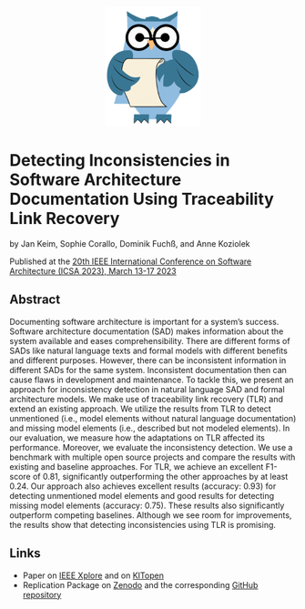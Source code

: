 <p align="center"> 
	<img alt="ArDoCo" src="../../logo.png" height="210"/>
</p>

# Detecting Inconsistencies in Software Architecture Documentation Using Traceability Link Recovery
by Jan Keim, Sophie Corallo, Dominik Fuchß, and Anne Koziolek

Published at the [20th IEEE International Conference on Software Architecture (ICSA 2023), March 13-17 2023](https://icsa-conferences.org/2023/)


## Abstract
Documenting software architecture is important for a system’s success. Software architecture documentation (SAD) makes information about the system available and eases comprehensibility. There are different forms of SADs like natural language texts and formal models with different benefits and different purposes. However, there can be inconsistent information in different SADs for the same system. Inconsistent documentation then can cause flaws in development and maintenance. To tackle this, we present an approach for inconsistency detection in natural language SAD and formal architecture models. We make use of traceability link recovery (TLR) and extend an existing approach. We utilize the results from TLR to detect unmentioned (i.e., model elements without natural language documentation) and missing model elements (i.e., described but not modeled elements). In our evaluation, we measure how the adaptations on TLR affected its performance. Moreover, we evaluate the inconsistency detection. We use a benchmark with multiple open source projects and compare the results with existing and baseline approaches. For TLR, we achieve an excellent F1-score of 0.81, significantly outperforming the other approaches by at least 0.24. Our approach also achieves excellent results (accuracy: 0.93) for detecting unmentioned model elements and good results for detecting missing model elements (accuracy: 0.75). These results also significantly outperform competing baselines. Although we see room for improvements, the results show that detecting inconsistencies using TLR is promising.

## Links
- Paper on [IEEE Xplore](https://doi.org/10.1109/ICSA56044.2023.00021) and on [KITopen](https://doi.org/10.5445/IR/1000158208 )
- Replication Package on [Zenodo](https://doi.org/10.5281/zenodo.7555194) and the corresponding [GitHub repository](https://github.com/ArDoCo/DetectingInconsistenciesInSoftwareArchitectureDocumentationUsingTraceabilityLinkRecovery)

